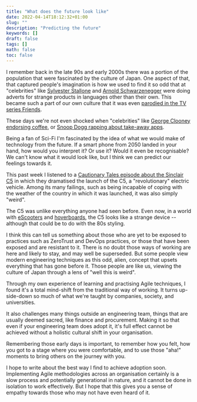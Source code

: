 ```yaml
---
title: "What does the future look like"
date: 2022-04-14T18:12:32+01:00
slug: ""
description: "Predicting the future"
keywords: []
draft: false
tags: []
math: false
toc: false
---
```


I remember back in the late 90s and early 2000s there was a portion of the population that were fascinated by the culture of Japan. One aspect of that, that captured people's imagination is how we used to find it so odd that at "celebrities" like [Sylvester Stallone](https://youtu.be/_EnFSwVV-c4) and [Arnold Schwarzenegger](https://youtu.be/6s8qn_PKbiA) were doing adverts for strange products in languages other than their own. This became such a part of our own culture that it was even [parodied in the TV series Friends](https://youtu.be/uOy2lrJqKGY).

These days we're not even shocked when "celebrities" like [George Clooney endorsing coffee](https://youtu.be/IeQhtFS8KU0?t=14), or [Snoop Dogg rapping about take-away apps](https://youtu.be/uFPEedHvHqs).

Being a fan of Sci-Fi I'm fascinated by the idea of what we would make of technology from the future. If a smart phone from 2050 landed in your hand, how would you interpret it? Or use it? Would it even be recognisable? We can't know what it would look like, but I think we can predict our feelings towards it.

<!--alex ignore simple-->
This past week I listened to a [Cautionary Tales episode about the Sinclair C5](https://podcasts.google.com/feed/aHR0cHM6Ly9mZWVkcy5tZWdhcGhvbmUuZm0vY2F1dGlvbmFyeXRhbGVz/episode/YjZmYjI1MzAtYWY1NS0xMWVjLWEyYTgtMmYwODg4M2JjMDJl?sa=X&ved=0CAUQkfYCahcKEwiI163Mw4T3AhUAAAAAHQAAAAAQAQ) in which they dramatised the launch of the C5, a "revolutionary" electric vehicle. Among its many failings, such as being incapable of coping with the weather of the country in which it was launched, it was also simply "weird".

The C5 was unlike everything anyone had seen before. Even now, in a world with [eScooters](https://ridedott.com/ride-with-us/london) and [hoverboards](https://www.amazon.co.uk/FLYING-ANT-Hoverboard-Balancing-Certified-Green-bluetooth/dp/B08GFQ5FVS), the C5 looks like a strange device -- although that could be to do with the 80s styling.

I think this can tell us something about those who are yet to be exposed to practices such as ZeroTrust and DevOps practices, or those that have been exposed and are resistant to it. There is no doubt those ways of working are here and likely to stay, and may well be superseded. But some people view modern engineering techniques as this odd, alien, concept that upsets everything that has gone before it. Those people are like us, viewing the culture of Japan through a lens of "well this is weird".

Through my own experience of learning and practising Agile techniques, I found it's a total mind-shift from the traditional way of working. It turns up-side-down so much of what we're taught by companies, society, and universities.

It also challenges many things outside an engineering team, things that are usually deemed sacred, like finance and procurement. Making it so that even if your engineering team does adopt it, it's full effect cannot be achieved without a holistic cultural shift in your organisation.

Remembering those early days is important, to remember how you felt, how you got to a stage where you were comfortable, and to use those "aha!" moments to bring others on the journey with you.

I hope to write about the best way I find to achieve adoption soon. Implementing Agile methodologies across an organisation certainly is a slow process and potentially generational in nature, and it cannot be done in isolation to work effectively. But I hope that this gives you a sense of empathy towards those who may not have even heard of it.
